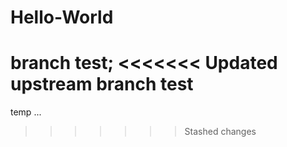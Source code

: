 # Hello-World
branch test;
<<<<<<< Updated upstream
branch test
=======
temp ...
>>>>>>> Stashed changes
